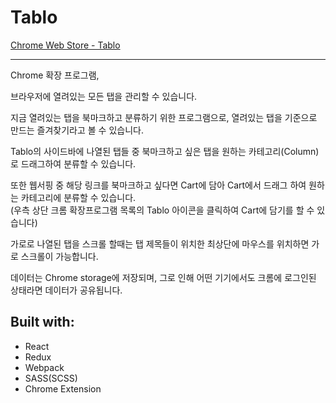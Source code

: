 # Tablo

[Chrome Web Store - Tablo](https://chrome.google.com/webstore/detail/aoccnljcdmmbihgabpoljghfcmbflkhc)

---

Chrome 확장 프로그램,

브라우저에 열려있는 모든 탭을 관리할 수 있습니다.

지금 열려있는 탭을 북마크하고 분류하기 위한 프로그램으로, 열려있는 탭을 기준으로 만드는 즐겨찾기라고 볼 수 있습니다.

Tablo의 사이드바에 나열된 탭들 중 북마크하고 싶은 탭을 원하는 카테고리(Column)로 드래그하여 분류할 수 있습니다.

또한 웹서핑 중 해당 링크를 북마크하고 싶다면 Cart에 담아 Cart에서 드래그 하여 원하는 카테고리에 분류할 수 있습니다.  
(우측 상단 크롬 확장프로그램 목록의 Tablo 아이콘을 클릭하여 Cart에 담기를 할 수 있습니다)

가로로 나열된 탭을 스크롤 할때는 탭 제목들이 위치한 최상단에 마우스를 위치하면 가로 스크롤이 가능합니다.

데이터는 Chrome storage에 저장되며, 그로 인해 어떤 기기에서도 크롬에 로그인된 상태라면 데이터가 공유됩니다.


## Built with:

- React
- Redux
- Webpack
- SASS(SCSS)
- Chrome Extension

